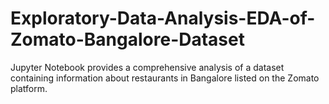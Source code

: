 # Exploratory-Data-Analysis-EDA-of-Zomato-Bangalore-Dataset
Jupyter Notebook provides a comprehensive analysis of a dataset containing information about restaurants in Bangalore listed on the Zomato platform.

